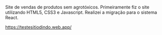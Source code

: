 Site de vendas de produtos sem agrotóxicos.
Primeiramente fiz o site utilizando HTML5, CSS3 e Javascript. Realizei a migração para o sistema React.

https://testesitiodindo.web.app/
